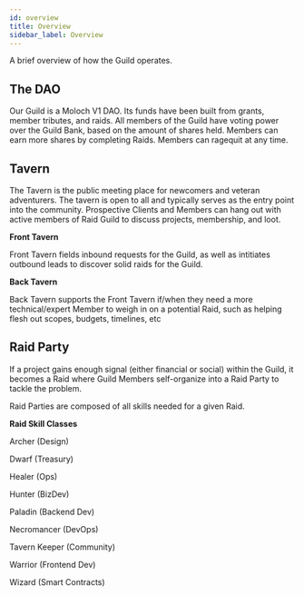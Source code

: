 ```yaml
---
id: overview
title: Overview
sidebar_label: Overview
---
```


A brief overview of how the Guild operates.

## The DAO

Our Guild is a Moloch V1 DAO. Its funds have been built from grants, member tributes, and raids. All members of the Guild have voting power over the Guild Bank, based on the amount of shares held. Members can earn more shares by completing Raids. Members can ragequit at any time.

## Tavern

The Tavern is the public meeting place for newcomers and veteran adventurers. The tavern is open to all and typically serves as the entry point into the community. Prospective Clients and Members can hang out with active members of Raid Guild to discuss projects, membership, and loot.

**Front Tavern**

Front Tavern fields inbound requests for the Guild, as well as intitiates outbound leads to discover solid raids for the Guild.

**Back Tavern**

Back Tavern supports the Front Tavern if/when they need a more technical/expert Member to weigh in on a potential Raid, such as helping flesh out scopes, budgets, timelines, etc

## Raid Party

If a project gains enough signal (either financial or social) within the Guild, it becomes a Raid where Guild Members self-organize into a Raid Party to tackle the problem.

Raid Parties are composed of all skills needed for a given Raid.

**Raid Skill Classes**

Archer (Design)

Dwarf (Treasury)

Healer (Ops)

Hunter (BizDev)

Paladin (Backend Dev)

Necromancer (DevOps)

Tavern Keeper (Community)

Warrior (Frontend Dev)

Wizard (Smart Contracts)

